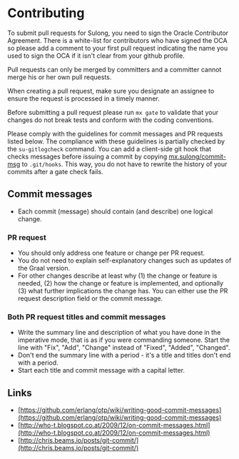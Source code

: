 # Contributing

To submit pull requests for Sulong, you need to sign the Oracle
Contributor Agreement. There is a white-list for contributors who have
signed the OCA so please add a comment to your first pull request
indicating the name you used to sign the OCA if it isn't clear from
your github profile.

Pull requests can only be merged by committers and a committer cannot
merge his or her own pull requests.

When creating a pull request, make sure you designate an assignee to
ensure the request is processed in a timely manner.

Before submitting a pull request please run `mx gate` to validate that
your changes do not break tests and conform with the coding conventions.

Please comply with the guidelines for commit messages and PR
requests listed below. The compliance with these guidelines is partially
checked by the `su-gitlogcheck` command. You can add a client-side git
hook that checks messages before issuing a commit by copying
[mx.sulong/commit-msg](mx.sulong/commit-msg) to `.git/hooks`. This way,
you do not have to rewrite the history of your commits after a gate check
fails.

## Commit messages

- Each commit (message) should contain (and describe) one logical change.

### PR request

- You should only address one feature or change per PR request.
- You do not need to explain self-explanatory changes such as updates of
the Graal version.
- For other changes describe at least why (1) the change or feature is
needed, (2) how the change or feature is implemented, and optionally (3)
what further implications the change has. You can either use the PR
request description field or the commit message.

### Both PR request titles and commit messages

- Write the summary line and description of what you have done in the
imperative mode, that is as if you were commanding someone. Start the
line with "Fix", "Add", "Change" instead of "Fixed", "Added", "Changed".
- Don't end the summary line with a period - it's a title and titles
don't end with a period.
- Start each title and commit message with a capital letter.

## Links

- [https://github.com/erlang/otp/wiki/writing-good-commit-messages](https://github.com/erlang/otp/wiki/writing-good-commit-messages)
- [http://who-t.blogspot.co.at/2009/12/on-commit-messages.html](http://who-t.blogspot.co.at/2009/12/on-commit-messages.html)
- [http://chris.beams.io/posts/git-commit/](http://chris.beams.io/posts/git-commit/)
